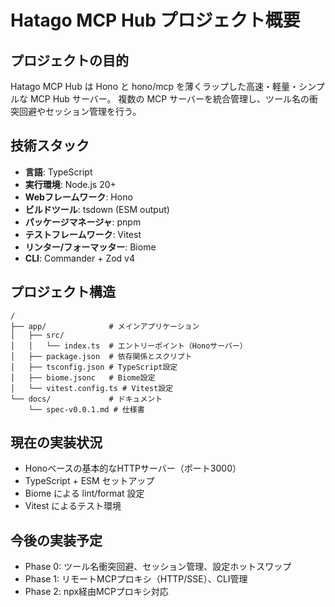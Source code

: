 # Hatago MCP Hub プロジェクト概要

## プロジェクトの目的
Hatago MCP Hub は Hono と hono/mcp を薄くラップした高速・軽量・シンプルな MCP Hub サーバー。
複数の MCP サーバーを統合管理し、ツール名の衝突回避やセッション管理を行う。

## 技術スタック
- **言語**: TypeScript
- **実行環境**: Node.js 20+
- **Webフレームワーク**: Hono
- **ビルドツール**: tsdown (ESM output)
- **パッケージマネージャ**: pnpm
- **テストフレームワーク**: Vitest  
- **リンター/フォーマッター**: Biome
- **CLI**: Commander + Zod v4

## プロジェクト構造
```
/
├── app/              # メインアプリケーション
│   ├── src/
│   │   └── index.ts  # エントリーポイント（Honoサーバー）
│   ├── package.json  # 依存関係とスクリプト
│   ├── tsconfig.json # TypeScript設定
│   ├── biome.jsonc   # Biome設定
│   └── vitest.config.ts # Vitest設定
└── docs/             # ドキュメント
    └── spec-v0.0.1.md # 仕様書
```

## 現在の実装状況
- Honoベースの基本的なHTTPサーバー（ポート3000）
- TypeScript + ESM セットアップ
- Biome による lint/format 設定
- Vitest によるテスト環境

## 今後の実装予定
- Phase 0: ツール名衝突回避、セッション管理、設定ホットスワップ
- Phase 1: リモートMCPプロキシ（HTTP/SSE）、CLI管理
- Phase 2: npx経由MCPプロキシ対応
